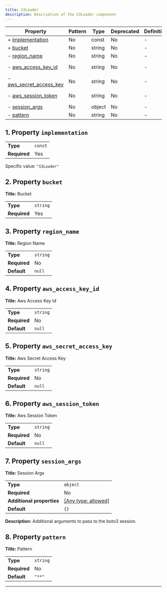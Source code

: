 ```yaml
---
title: S3Loader
description: Description of the S3Loader component
---
```


| Property                                           | Pattern | Type   | Deprecated | Definition | Title/Description     |
| -------------------------------------------------- | ------- | ------ | ---------- | ---------- | --------------------- |
| + [implementation](#implementation )               | No      | const  | No         | -          | -                     |
| + [bucket](#bucket )                               | No      | string | No         | -          | Bucket                |
| - [region_name](#region_name )                     | No      | string | No         | -          | Region Name           |
| - [aws_access_key_id](#aws_access_key_id )         | No      | string | No         | -          | Aws Access Key Id     |
| - [aws_secret_access_key](#aws_secret_access_key ) | No      | string | No         | -          | Aws Secret Access Key |
| - [aws_session_token](#aws_session_token )         | No      | string | No         | -          | Aws Session Token     |
| - [session_args](#session_args )                   | No      | object | No         | -          | Session Args          |
| - [pattern](#pattern )                             | No      | string | No         | -          | Pattern               |

## <a name="implementation"></a>1. Property `implementation`

|              |         |
| ------------ | ------- |
| **Type**     | `const` |
| **Required** | Yes     |

Specific value: `"S3Loader"`

## <a name="bucket"></a>2. Property `bucket`

**Title:** Bucket

|              |          |
| ------------ | -------- |
| **Type**     | `string` |
| **Required** | Yes      |

## <a name="region_name"></a>3. Property `region_name`

**Title:** Region Name

|              |          |
| ------------ | -------- |
| **Type**     | `string` |
| **Required** | No       |
| **Default**  | `null`   |

## <a name="aws_access_key_id"></a>4. Property `aws_access_key_id`

**Title:** Aws Access Key Id

|              |          |
| ------------ | -------- |
| **Type**     | `string` |
| **Required** | No       |
| **Default**  | `null`   |

## <a name="aws_secret_access_key"></a>5. Property `aws_secret_access_key`

**Title:** Aws Secret Access Key

|              |          |
| ------------ | -------- |
| **Type**     | `string` |
| **Required** | No       |
| **Default**  | `null`   |

## <a name="aws_session_token"></a>6. Property `aws_session_token`

**Title:** Aws Session Token

|              |          |
| ------------ | -------- |
| **Type**     | `string` |
| **Required** | No       |
| **Default**  | `null`   |

## <a name="session_args"></a>7. Property `session_args`

**Title:** Session Args

|                           |                                                                           |
| ------------------------- | ------------------------------------------------------------------------- |
| **Type**                  | `object`                                                                  |
| **Required**              | No                                                                        |
| **Additional properties** | [[Any type: allowed]](# "Additional Properties of any type are allowed.") |
| **Default**               | `{}`                                                                      |

**Description:** Additional arguments to pass to the boto3 session.

## <a name="pattern"></a>8. Property `pattern`

**Title:** Pattern

|              |          |
| ------------ | -------- |
| **Type**     | `string` |
| **Required** | No       |
| **Default**  | `"**"`   |

----------------------------------------------------------------------------------------------------------------------------

